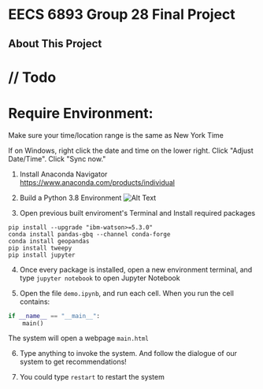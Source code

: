 # EECS 6893 Group 28 Final Project

## About This Project 
// Todo
================
# Require Environment:
Make sure your time/location range is the same as New York Time

If on Windows, right click the date and time on the lower right.
Click "Adjust Date/Time".
Click "Sync now."

1. Install Anaconda Navigator
https://www.anaconda.com/products/individual


2. Build a Python 3.8 Environment
![Alt Text](gifs/Instruction_anaconda.gif)

3. Open previous built enviroment's Terminal and Install required packages
```
pip install --upgrade "ibm-watson>=5.3.0"
conda install pandas-gbq --channel conda-forge
conda install geopandas
pip install tweepy
pip install jupyter
```

4. Once every package is installed, open a new environment terminal, and type ``` jupyter notebook ``` to open Jupyter Notebook

5. Open the file ```demo.ipynb```, and run each cell. When you run the cell contains:
~~~python
if __name__ == "__main__":
    main()
~~~
The system will open a webpage ```main.html```

6. Type anything to invoke the system. And follow the dialogue of our system to get recommendations!

7. You could type ```restart``` to restart the system 

